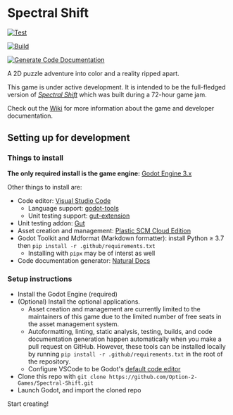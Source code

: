 # Spectral Shift

[![Test](https://github.com/Option-2-Games/Spectral-Shift/actions/workflows/test.yml/badge.svg)](https://github.com/Option-2-Games/Spectral-Shift/actions/workflows/test.yml)

[![Build](https://github.com/Option-2-Games/Spectral-Shift/actions/workflows/build.yml/badge.svg)](https://github.com/Option-2-Games/Spectral-Shift/actions/workflows/build.yml)

[![Generate Code Documentation](https://github.com/Option-2-Games/Spectral-Shift/actions/workflows/generate-code-docs.yml/badge.svg)](https://github.com/Option-2-Games/Spectral-Shift/actions/workflows/generate-code-docs.yml)

A 2D puzzle adventure into color and a reality ripped apart.

This game is under active development.
It is intended to be the full-fledged version of
[*Spectral Shift*](https://option2games.itch.io/spectral-shift)
which was built during a 72-hour game jam.

Check out the [Wiki](https://github.com/Option-2-Games/Spectral-Shift/wiki)
for more information about the game and developer documentation.

## Setting up for development

### Things to install

**The only required install is the game engine:** [Godot Engine 3.x](https://godotengine.org/download#links)

Other things to install are:

- Code editor: [Visual Studio Code](https://code.visualstudio.com)
  - Language support: [godot-tools](https://marketplace.visualstudio.com/items?itemName=geequlim.godot-tools)
  - Unit testing support: [gut-extension](https://marketplace.visualstudio.com/items?itemName=bitwes.gut-extension)
- Unit testing addon: [Gut](https://github.com/bitwes/Gut/wiki/Install)
- Asset creation and management: [Plastic SCM Cloud Edition](https://www.plasticscm.com/download)
- Godot Toolkit and Mdformat (Markdown formatter): install Python ≥ 3.7 then
  `pip install -r .github/requirements.txt`
    - Installing with `pipx` may be of interst as well
- Code documentation generator: [Natural Docs](https://www.naturaldocs.org/download/)

### Setup instructions

- Install the Godot Engine (required)
- (Optional) Install the optional applications.
  - Asset creation and management are currently limited to the maintainers of
    this game due to the limited number of free seats in the asset management
    system.
  - Autoformatting, linting, static analysis, testing, builds, and code
    documentation generation happen automatically when you make a pull request
    on GitHub. However, these tools can be installed locally by running
    `pip install -r .github/requirements.txt` in the root of the repository.
  - Configure VSCode to be Godot's [default code editor](https://docs.godotengine.org/en/stable/tutorials/editor/external_editor.html?highlight=editor)
- Clone this repo with `git clone https://github.com/Option-2-Games/Spectral-Shift.git`
- Launch Godot, and import the cloned repo

Start creating!
